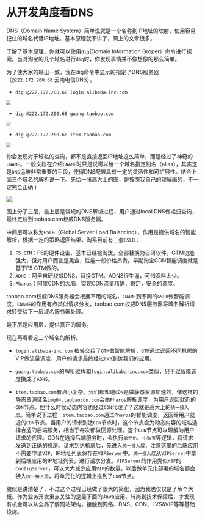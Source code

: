 # 从开发角度看DNS


DNS（Domain Name System）简单说就是一个名称到IP地址的映射，使用容易记住的域名代替IP地址。基本原理就不讲了，网上的文章很多。

了解了基本原理，你就可以使用`dig`(Domain Information Groper）命令进行探索。当对淘宝的几个域名进行`dig`时，你发现事情并不像想像的那么简单。

为了使大家的输出一致，我在dig命令中显示的指定了DNS服务器（`@222.172.200.68` 云南电信DNS）。

- `dig @222.172.200.68 login.alibaba-inc.com`

<img src="https://cdn.mazhen.tech/images/202207011106325.png" style="zoom:67%;" />

- `dig @222.172.200.68 guang.taobao.com`

<img src="https://cdn.mazhen.tech/images/202207011106370.png" style="zoom:67%;" />

- `dig @222.172.200.68 item.taobao.com`

<img src="https://cdn.mazhen.tech/images/202207011107914.png" style="zoom:67%;" />

你会发现对于域名的查询，都不是直接返回IP地址这么简单，而是经过了神奇的`CNAME`。一般文档在介绍`CNAME`时只是说可以给一个域名指定别名（alias），其实这是`DNS`运维非常重要的手段，使得DNS配置具有一定的灵活性和可扩展性。结合上面三个域名的解析说一下。先给一张高大上的图，是按照我自己的理解画的，不一定完全正确:)

![](https://cdn.mazhen.tech/images/202207011108895.jpeg)

图上分了三层，最上层是常规的DNS解析过程，用户通过local DNS做递归查询，最终定位到taobao.com权威DNS服务器。

中间层可以称为`GSLB`（Global Server Load Balancing），作用是提供域名的智能解析，根据一定的策略返回结果。淘系目前有三套`GSLB`：

1. `F5 GTM`：F5的硬件设备，基本已经被淘汰，全部替换为自研软件。GTM功能强大，但对用户而言是黑盒，性能一般价格昂贵。早期淘宝CDN智能调度就是基于F5 GTM做的。
2. `ADNS`：阿里自研权威DNS，替换GTM。ADNS很牛逼，可惜资料太少。
3. `Pharos`：阿里CDN的大脑，实现CDN流量精确，稳定，安全的调度。

taobao.com权威DNS服务器会根据不用的域名，`CNAME`到不同的`GSLB`做智能调度。`CNAME`的作用有点类似请求分发，taobao.com权威DNS服务器将域名解析请求转交给下一层域名服务器处理。

最下层是应用层，提供真正的服务。

现在再看看这三个域名的解析。

- `login.alibaba-inc.com` 被转交给了`GTM`做智能解析，`GTM`通过返回不同机房的VIP做流量调度，用户的请求最终经过`LVS`到达我们的应用。

- `guang.taobao.com`的解析过程和`login.alibaba-inc.com`类似，只不过智能调度换成了`ADNS`。

- `item.taobao.com`有点小复杂。我们都知道`CDN`是做静态资源加速的，像这样的静态资源域名`img04.taobaocdn.com`会由`Pharos`解析调度，为用户返回就近的`CDN`节点。但什么时候动态内容也经过`CDN`代理了？这就是高大上的`统一接入层`。简单说下过程：`item.taobao.com`通过`Pharos`的智能调度，返回给用户就近的`CDN`节点。当用户的请求到达`CDN`节点时，这个节点会为动态内容的域名选择合适的后端服务，相当于每次都做回源处理。这个`CDN`节点可以理解为用户请求的代理。CDN在选择后端服务时，会执行`单元化`、`小淘宝`等逻辑，将请求发送到正确的机房。请求到达机房后，先进入`统一接入层`，注意这里的后端应用不需要申请`VIP`，IP地址列表保存在`VIPServer`中。`统一接入层`从`VIPServer`中拿到后端应用的IP地址列表，进行请求分发。`VIPServer`的作用类似`HSF`的`ConfigServer`，可以大大减少应用`VIP`的数量。以后做单元化部署的域名都会接入`统一接入层`，将单元化的逻辑上推到了`CDN`节点。

貌似是讲清楚了，不过这个过程已经做了很大的简化，因为我也仅仅是了解个大概。作为业务开发重点关注的是最下面的Java应用，转岗到技术保障后，才发现有机会可以从全局了解网站架构，接触到网络、DNS、CDN、LVS&VIP等等基础设施。

